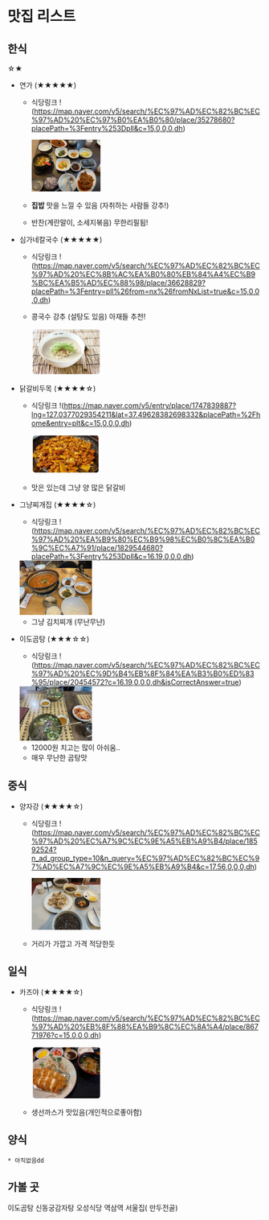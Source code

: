 # 맛집 리스트

## 한식

☆★
* 연가 (★★★★★)
    * 식당링크 
     !(https://map.naver.com/v5/search/%EC%97%AD%EC%82%BC%EC%97%AD%20%EC%97%B0%EA%B0%80/place/35278680?placePath=%3Fentry%253Dpll&c=15,0,0,0,dh)
     
      <img src = "연가사진.png" width = "30%" height = "30%">  

     * **집밥** 맛을 느낄 수 있음 (자취하는 사람들 강추!) 
     * 반찬(계란말이, 소세지볶음) 무한리필됨!
        


* 심가네칼국수 (★★★★★)
    * 식당링크
    !(https://map.naver.com/v5/search/%EC%97%AD%EC%82%BC%EC%97%AD%20%EC%8B%AC%EA%B0%80%EB%84%A4%EC%B9%BC%EA%B5%AD%EC%88%98/place/36628829?placePath=%3Fentry=pll%26from=nx%26fromNxList=true&c=15,0,0,0,dh)

    * 콩국수 강추 (설탕도 있음) 아재들 추천!

      <img src = "콩국수.PNG" width = "30%" height = "30%"> 



* 닭갈비두목 (★★★★☆)
    * 식당링크
    !(https://map.naver.com/v5/entry/place/1747839887?lng=127.0377029354211&lat=37.49628382698332&placePath=%2Fhome&entry=plt&c=15,0,0,0,dh)

      <img src = "닭갈비.PNG" width = "30%" height = "30%"> 

    * 맛은 있는데 그냥 양 많은 닭갈비 

* 그냥찌개집 (★★★★☆)
    * 식당링크
    !(https://map.naver.com/v5/search/%EC%97%AD%EC%82%BC%EC%97%AD%20%EA%B9%80%EC%B9%98%EC%B0%8C%EA%B0%9C%EC%A7%91/place/1829544680?placePath=%3Fentry%253Dpll&c=16.19,0,0,0,dh)

    <img src = "김치찌개.jpeg" width = "30%" height = "30%"> 

    * 그냥 김치찌개 (무난무난)

* 이도곰탕 (★★★☆☆)
    * 식당링크
    !(https://map.naver.com/v5/search/%EC%97%AD%EC%82%BC%EC%97%AD%20%EC%9D%B4%EB%8F%84%EA%B3%B0%ED%83%95/place/20454572?c=16.19,0,0,0,dh&isCorrectAnswer=true)

    <img src = "곰통.jpg" width = "30%" height = "30%"> 

    * 12000원 치고는 많이 아쉬움..
    * 매우 무난한 곰탕맛 



## 중식

* 양자강 (★★★★☆)
    * 식당링크
    !(https://map.naver.com/v5/search/%EC%97%AD%EC%82%BC%EC%97%AD%20%EC%A7%9C%EC%9E%A5%EB%A9%B4/place/18592524?n_ad_group_type=10&n_query=%EC%97%AD%EC%82%BC%EC%97%AD%EC%A7%9C%EC%9E%A5%EB%A9%B4&c=17.56,0,0,0,dh)

      <img src = "짜장면1.jpg" width = "30%" height = "30%"> 
    * 거리가 가깝고 가격 적당한듯 


## 일식 

* 카즈야 (★★★★☆)
    * 식당링크 
    !(https://map.naver.com/v5/search/%EC%97%AD%EC%82%BC%EC%97%AD%20%EB%8F%88%EA%B9%8C%EC%8A%A4/place/86771976?c=15,0,0,0,dh)

      <img src = "카츠.PNG" width = "30%" height = "30%"> 
    * 생선까스가 맛있음(개인적으로좋아함)

    





## 양식
    * 아직없음dd
    


## 가볼 곳 
이도곰탕
신동궁감자탕
오성식당
역삼역 서울집( 만두전골)    